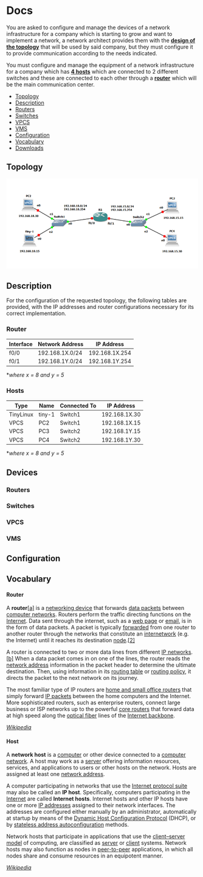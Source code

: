 # Docs

You are asked to configure and manage the devices of a network infrastructure for a company which is starting to grow and want to implement a network, a network architect provides them with the **[design of the topology](#Topology)** that will be used by said company, but they must configure it to provide communication according to the needs indicated.

You must configure and manage the equipment of a network infrastructure for a company which has **[4 hosts](#Hosts)** which are connected to 2 different switches and these are connected to each other through a **[router](#Router)** which will be the main communication center.

- [Topology](#Topology)
- [Description](#Description)
- [Routers](#Routers)
- [Switches](#Switches)
- [VPCS](#VPCS)
- [VMS](#VMS)
- [Configuration](#Configuration)
- [Vocabulary](#Vocabulary)
- [Downloads](./downloads.md)



## Topology

<img src="./img/topology.PNG" alt="Topology" style="zoom: 100%;" />

## Description

For the configuration of the requested topology, the following tables are provided, with the IP addresses and router configurations necessary for its correct implementation.

### Router

| Interface | Network Address | IP Address     |
| --------- | --------------- | -------------- |
| f0/0      | 192.168.1X.0/24 | 192.168.1X.254 |
| f0/1      | 192.168.1Y.0/24 | 192.168.1Y.254 |

**where x = 8 and y = 5*



### Hosts

| Type      | Name   | Connected To | IP Address    |
| --------- | ------ | ------------ | ------------- |
| TinyLinux | tiny-1 | Switch1      | 192.168.1X.30 |
| VPCS      | PC2    | Switch1      | 192.168.1X.15 |
| VPCS      | PC3    | Switch2      | 192.168.1Y.15 |
| VPCS      | PC4    | Switch2      | 192.168.1Y.30 |

**where x = 8 and y = 5*



## Devices

### Routers



### Switches



### VPCS



### VMS



## Configuration





## Vocabulary

#### **Router**

A **router**[[a\]](https://en.wikipedia.org/wiki/Router_(computing)#cite_note-2) is a [networking device](https://en.wikipedia.org/wiki/Networking_device) that forwards [data packets](https://en.wikipedia.org/wiki/Data_packet) between [computer networks](https://en.wikipedia.org/wiki/Computer_network). Routers perform the traffic directing functions on the [Internet](https://en.wikipedia.org/wiki/Internet). Data sent through the internet, such as a [web page](https://en.wikipedia.org/wiki/Web_page) or [email](https://en.wikipedia.org/wiki/Email), is in the form of data packets. A packet is typically [forwarded](https://en.wikipedia.org/wiki/Packet_forwarding) from one router to another router through the networks that constitute an [internetwork](https://en.wikipedia.org/wiki/Internetwork) (e.g. the Internet) until it reaches its destination [node](https://en.wikipedia.org/wiki/Node_(networking)).[[2\]](https://en.wikipedia.org/wiki/Router_(computing)#cite_note-3)

A router is connected to two or more data lines from different [IP networks](https://en.wikipedia.org/wiki/IP_network).[[b\]](https://en.wikipedia.org/wiki/Router_(computing)#cite_note-4) When a data packet comes in on one of the lines, the router reads the [network address](https://en.wikipedia.org/wiki/Network_address) information in the packet header to determine the ultimate destination. Then, using information in its [routing table](https://en.wikipedia.org/wiki/Routing_table) or [routing policy](https://en.wikipedia.org/wiki/Routing_policy), it directs the packet to the next network on its journey.

The most familiar type of IP routers are [home and small office routers](https://en.wikipedia.org/wiki/Residential_gateway) that simply forward [IP packets](https://en.wikipedia.org/wiki/IP_packet_(disambiguation)) between the home computers and the Internet. More sophisticated routers, such as enterprise routers, connect large business or ISP networks up to the powerful [core routers](https://en.wikipedia.org/wiki/Core_router) that forward data at high speed along the [optical fiber](https://en.wikipedia.org/wiki/Optical_fiber) lines of the [Internet backbone](https://en.wikipedia.org/wiki/Internet_backbone). 

*[Wikipedia](https://en.wikipedia.org/wiki/Router_(computing))*

#### Host

A **network host** is a [computer](https://en.wikipedia.org/wiki/Computer) or other device connected to a [computer network](https://en.wikipedia.org/wiki/Computer_network). A host may work as a [server](https://en.wikipedia.org/wiki/Server_(computing)) offering information resources, services, and applications to users or other hosts on the network. Hosts are assigned at least one [network address](https://en.wikipedia.org/wiki/Network_address).

A computer participating in networks that use the [Internet protocol suite](https://en.wikipedia.org/wiki/Internet_protocol_suite) may also be called an **IP host**. Specifically, computers participating in the [Internet](https://en.wikipedia.org/wiki/Internet) are called **Internet hosts**. Internet hosts and other IP hosts have one or more [IP addresses](https://en.wikipedia.org/wiki/IP_address) assigned to their network interfaces. The addresses are configured either manually by an administrator, automatically at startup by means of the [Dynamic Host Configuration Protocol](https://en.wikipedia.org/wiki/Dynamic_Host_Configuration_Protocol) (DHCP), or by [stateless address autoconfiguration](https://en.wikipedia.org/wiki/Stateless_address_autoconfiguration) methods.

Network hosts that participate in applications that use the [client–server model](https://en.wikipedia.org/wiki/Client–server_model) of computing, are classified as [server](https://en.wikipedia.org/wiki/Server_(computing)) or [client](https://en.wikipedia.org/wiki/Client_(computing)) systems. Network hosts may also function as nodes in [peer-to-peer](https://en.wikipedia.org/wiki/Peer-to-peer) applications, in which all nodes share and consume resources in an equipotent manner.

[*Wikipedia*](https://en.wikipedia.org/wiki/Host_(network))